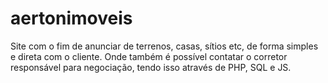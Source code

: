 # aertonimoveis
Site com o fim de anunciar de terrenos, casas, sítios etc, de forma simples e direta com o cliente. Onde também é possível contatar o corretor responsável para negociação, tendo isso através de PHP, SQL e JS.
